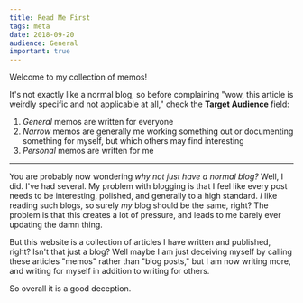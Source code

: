 ```yaml
---
title: Read Me First
tags: meta
date: 2018-09-20
audience: General
important: true
---
```


Welcome to my collection of memos!

It's not exactly like a normal blog, so before complaining "wow, this
article is weirdly specific and not applicable at all," check the
**Target Audience** field:

1. *General* memos are written for everyone
2. *Narrow* memos are generally me working something out or
   documenting something for myself, but which others may find
   interesting
3. *Personal* memos are written for me

---

You are probably now wondering *why not just have a normal blog?*
Well, I did.  I've had several.  My problem with blogging is that I
feel like every post needs to be interesting, polished, and generally
to a high standard.  *I* like reading such blogs, so surely *my* blog
should be the same, right?  The problem is that this creates a lot of
pressure, and leads to me barely ever updating the damn thing.

But this website is a collection of articles I have written and
published, right?  Isn't that just a blog?  Well maybe I am just
deceiving myself by calling these articles "memos" rather than "blog
posts," but I am now writing more, and writing for myself in addition
to writing for others.

So overall it is a good deception.
